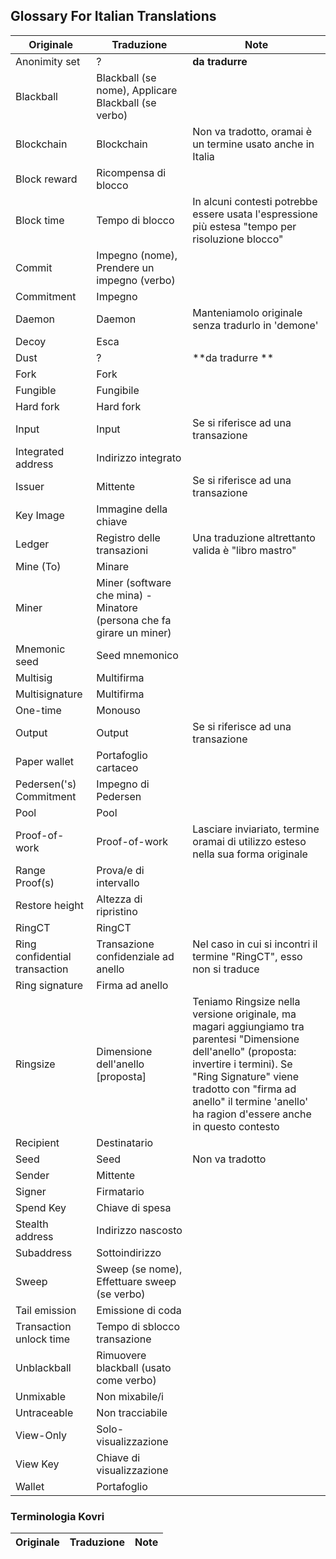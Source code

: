 ## Glossary For Italian Translations

| **Originale** | **Traduzione** | **Note** |
| --- | --- | --- |
| Anonimity set | ? | **da tradurre** |
| Blackball | Blackball (se nome), Applicare Blackball (se verbo) | |
| Blockchain | Blockchain | Non va tradotto, oramai è un termine usato anche in Italia |
| Block reward | Ricompensa di blocco |  |
| Block time | Tempo di blocco | In alcuni contesti potrebbe essere usata l'espressione più estesa "tempo per risoluzione blocco" |
| Commit | Impegno (nome), Prendere un impegno (verbo) | |
| Commitment | Impegno | |
| Daemon | Daemon | Manteniamolo originale senza tradurlo in 'demone' |
| Decoy | Esca | |
| Dust | ? | **da tradurre ** |
| Fork | Fork | |
| Fungible | Fungibile | |
| Hard fork | Hard fork | |
| Input | Input | Se si riferisce ad una transazione |
| Integrated address | Indirizzo integrato | |
| Issuer | Mittente | Se si riferisce ad una transazione |
| Key Image | Immagine della chiave | |
| Ledger | Registro delle transazioni | Una traduzione altrettanto valida è "libro mastro" |
| Mine (To) | Minare | |
| Miner | Miner (software che mina) - Minatore (persona che fa girare un miner) | |
| Mnemonic seed | Seed mnemonico | |
| Multisig | Multifirma | |
| Multisignature | Multifirma | |
| One-time | Monouso | |
| Output | Output | Se si riferisce ad una transazione |
| Paper wallet | Portafoglio cartaceo | |
| Pedersen('s) Commitment | Impegno di Pedersen | |
| Pool | Pool | |
| Proof-of-work | Proof-of-work | Lasciare inviariato, termine oramai di utilizzo esteso nella sua forma originale |
| Range Proof(s) | Prova/e di intervallo | |
| Restore height | Altezza di ripristino | |
| RingCT | RingCT | |
| Ring confidential transaction | Transazione confidenziale ad anello | Nel caso in cui si incontri il termine "RingCT", esso non si traduce |
| Ring signature | Firma ad anello | |
| Ringsize | Dimensione dell'anello [proposta] | Teniamo Ringsize nella versione originale, ma magari aggiungiamo tra parentesi "Dimensione dell'anello" (proposta: invertire i termini). Se "Ring Signature" viene tradotto con "firma ad anello" il termine 'anello' ha ragion d'essere anche in questo contesto |
| Recipient | Destinatario | |
| Seed | Seed | Non va tradotto |
| Sender | Mittente | |
| Signer | Firmatario | |
| Spend Key | Chiave di spesa | |
| Stealth address | Indirizzo nascosto | |
| Subaddress | Sottoindirizzo | |
| Sweep | Sweep (se nome), Effettuare sweep (se verbo) | |
| Tail emission | Emissione di coda | |
| Transaction unlock time | Tempo di sblocco transazione | |
| Unblackball | Rimuovere blackball (usato come verbo) | |
| Unmixable | Non mixabile/i | |
| Untraceable | Non tracciabile | |
| View-Only | Solo-visualizzazione | |
| View Key | Chiave di visualizzazione | |
| Wallet | Portafoglio | |

### Terminologia Kovri

| **Originale** | **Traduzione** | **Note** |
| --- | --- | --- |
